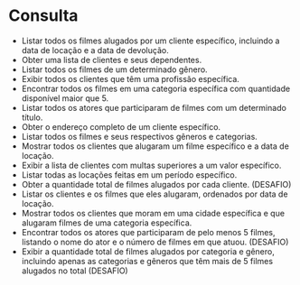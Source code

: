 # Consulta
- Listar todos os filmes alugados por um cliente específico, incluindo a data de locação e a data de devolução.
- Obter uma lista de clientes e seus dependentes. 
- Listar todos os filmes de um determinado gênero. 
- Exibir todos os clientes que têm uma profissão específica.
- Encontrar todos os filmes em uma categoria específica com quantidade disponível maior que 5.
- Listar todos os atores que participaram de filmes com um determinado título.
- Obter o endereço completo de um cliente específico.
- Listar todos os filmes e seus respectivos gêneros e categorias.
- Mostrar todos os clientes que alugaram um filme específico e a data de locação.
- Exibir a lista de clientes com multas superiores a um valor específico.
- Listar todas as locações feitas em um período específico.
- Obter a quantidade total de filmes alugados por cada cliente. (DESAFIO)
- Listar os clientes e os filmes que eles alugaram, ordenados por data de locação.
- Mostrar todos os clientes que moram em uma cidade específica e que alugaram filmes de uma categoria específica.
- Encontrar todos os atores que participaram de pelo menos 5 filmes, listando o nome do ator e o número de filmes em que atuou. (DESAFIO)
- Exibir a quantidade total de filmes alugados por categoria e gênero, incluindo apenas as categorias e gêneros que têm mais de 5 filmes alugados no total (DESAFIO)